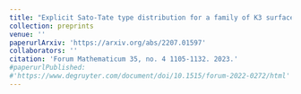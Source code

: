 ```yaml
---
title: "Explicit Sato-Tate type distribution for a family of K3 surfaces"
collection: preprints
venue: ''
paperurlArxiv: 'https://arxiv.org/abs/2207.01597'
collaborators: ''
citation: 'Forum Mathematicum 35, no. 4 1105-1132. 2023.'
#paperurlPublished:
#'https://www.degruyter.com/document/doi/10.1515/forum-2022-0272/html'
---
```


